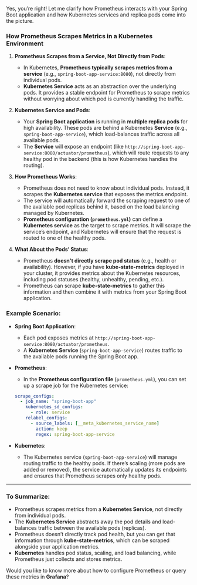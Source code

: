 Yes, you’re right! Let me clarify how Prometheus interacts with your Spring Boot application and how Kubernetes services and replica pods come into the picture.

### **How Prometheus Scrapes Metrics in a Kubernetes Environment**

1. **Prometheus Scrapes from a Service, Not Directly from Pods**:

   - In Kubernetes, **Prometheus typically scrapes metrics from a service** (e.g., `spring-boot-app-service:8080`), not directly from individual pods.
   - **Kubernetes Service** acts as an abstraction over the underlying pods. It provides a stable endpoint for Prometheus to scrape metrics without worrying about which pod is currently handling the traffic.

2. **Kubernetes Service and Pods**:

   - Your **Spring Boot application** is running in **multiple replica pods** for high availability. These pods are behind a Kubernetes **Service** (e.g., `spring-boot-app-service`), which load-balances traffic across all available pods.
   - The **Service** will expose an endpoint (like `http://spring-boot-app-service:8080/actuator/prometheus`), which will route requests to any healthy pod in the backend (this is how Kubernetes handles the routing).

3. **How Prometheus Works**:

   - Prometheus does not need to know about individual pods. Instead, it scrapes the **Kubernetes service** that exposes the metrics endpoint.
   - The service will automatically forward the scraping request to one of the available pod replicas behind it, based on the load balancing managed by Kubernetes.
   - **Prometheus configuration (`prometheus.yml`)** can define a **Kubernetes service** as the target to scrape metrics. It will scrape the service’s endpoint, and Kubernetes will ensure that the request is routed to one of the healthy pods.

4. **What About the Pods’ Status**:
   - Prometheus **doesn't directly scrape pod status** (e.g., health or availability). However, if you have **kube-state-metrics** deployed in your cluster, it provides metrics about the Kubernetes resources, including pod statuses (healthy, unhealthy, pending, etc.).
   - Prometheus can scrape **kube-state-metrics** to gather this information and then combine it with metrics from your Spring Boot application.

### **Example Scenario**:

- **Spring Boot Application**:

  - Each pod exposes metrics at `http://spring-boot-app-service:8080/actuator/prometheus`.
  - A **Kubernetes Service** (`spring-boot-app-service`) routes traffic to the available pods running the Spring Boot app.

- **Prometheus**:

  - In the **Prometheus configuration file** (`prometheus.yml`), you can set up a scrape job for the Kubernetes service:

  ```yaml
  scrape_configs:
    - job_name: "spring-boot-app"
      kubernetes_sd_configs:
        - role: service
      relabel_configs:
        - source_labels: [__meta_kubernetes_service_name]
          action: keep
          regex: spring-boot-app-service
  ```

- **Kubernetes**:
  - The Kubernetes service (`spring-boot-app-service`) will manage routing traffic to the healthy pods. If there’s scaling (more pods are added or removed), the service automatically updates its endpoints and ensures that Prometheus scrapes only healthy pods.

---

### **To Summarize**:

- Prometheus scrapes metrics from a **Kubernetes Service**, not directly from individual pods.
- The **Kubernetes Service** abstracts away the pod details and load-balances traffic between the available pods (replicas).
- Prometheus doesn’t directly track pod health, but you can get that information through **kube-state-metrics**, which can be scraped alongside your application metrics.
- **Kubernetes** handles pod status, scaling, and load balancing, while Prometheus just collects and stores metrics.

Would you like to know more about how to configure Prometheus or query these metrics in **Grafana**?
